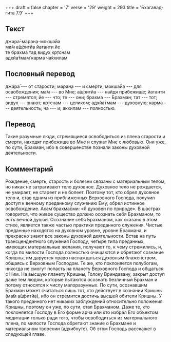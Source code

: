 +++
draft = false
chapter = '7'
verse = '29'
weight = 293
title = 'Бхагавад-гита 7.9'
+++
## Текст

джара̄-маран̣а-мокша̄йа  
ма̄м а̄ш́ритйа йатанти йе  
те брахма тад видух̣ кр̣тснам  
адхйа̄тмам̇ карма ча̄кхилам

## Пословный перевод

джара̄ --- от старости; маран̣а --- и смерти; мокша̄йа --- для
освобождения; ма̄м --- во Мне; а̄ш́ритйа --- найдя прибежище; йатанти ---
стремятся; йе --- что; те --- они; брахма --- Брахман; тат --- тот;
видух̣ --- знают; кр̣тснам --- целиком; адхйа̄тмам --- духовную; карма ---
деятельность; ча --- и; акхилам --- полностью.

## Перевод

Такие разумные люди, стремящиеся освободиться из плена старости и
смерти, находят прибежище во Мне и служат Мне с любовью. Они уже, по
сути, Брахман, ибо в совершенстве познали законы духовной деятельности.

## Комментарий

Рождение, смерть, старость и болезни связаны с материальным телом, но
никак не затрагивают тело духовное. Духовное тело не рождается, не
умирает, не стареет и не болеет. Поэтому тот, кто обрел духовное тело и,
став одним из приближенных Верховного Господа, получил доступ к вечному
преданному служению Ему, обрел истинное освобождение. Ахам̇ брахма̄сми: «Я
духовен по природе». В шастрах говорится, что живое существо должно
осознать себя Брахманом, то есть вечной душой. Осознание себя Брахманом,
как сказано в этом стихе, является также частью практики преданного
служения. Чистые преданные находятся на духовном уровне, уровне
Брахмана, и прекрасно знают все законы духовной деятельности. Встав на
путь трансцендентного служения Господу, четыре типа преданных, имеющих
материальные желания, получают то, к чему стремились, и, когда по
милости Господа полностью очищаются и обретают сознание Кришны, им
даруется право наслаждаться духовным блаженством, общаясь с Верховным
Господом. Те же, кто поклоняется полубогам, никогда не смогут попасть на
планету Верховного Господа и общаться с Ним. На высшую планету Кришны,
Голоку Вриндавану, закрыт доступ даже тем людям, которые пытаются
осознать безличный Брахман и потому относятся к числу малоразумных. По
сути, осознавшим Брахман может считаться лишь тот, кто действует в
сознании Кришны (ма̄м а̄ш́ритйа), ибо он стремится достичь высшей обители
Кришны. У такого преданного нет никаких заблуждений относительно
положения Кришны, поэтому он уже, по сути, стал Брахманом. Даже те, кто
поклоняется Господу в Его форме арча или кто избрал Его объектом
медитации только ради того, чтобы освободиться из материального плена,
по милости Господа обретают знание о Брахмане и материальном творении
(адхибхуте). Об этом Господь расскажет в следующей главе.
